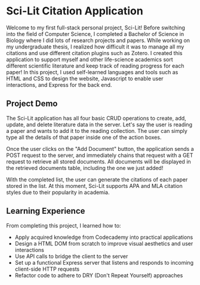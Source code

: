# Sci-Lit Citation Application

Welcome to my first full-stack personal project, Sci-Lit! Before switching into the field of Computer Science, I completed a Bachelor of Science in Biology where I did lots of research projects and papers. While working on my undergraduate thesis, I realized how difficult it was to manage all my citations and use different citation plugins such as Zotero. I created this application to support myself and other life-science academics sort different scientific literature and keep track of reading progress for each paper! In this project, I used self-learned languages and tools such as HTML and CSS to design the website, Javascript to enable user interactions, and Express for the back end.

## Project Demo

The Sci-Lit application has all four basic CRUD operations to create, add, update, and delete literature data in the server. Let's say the user is reading a paper and wants to add it to the reading collection. The user can simply type all the details of that paper inside one of the action boxes. 

Once the user clicks on the "Add Document" button, the application sends a POST request to the server, and immediately chains that request with a GET request to retrieve all stored documents. All documents will be displayed in the retrieved documents table, including the one we just added!

With the completed list, the user can generate the citations of each paper stored in the list. At this moment, Sci-Lit supports APA and MLA citation styles due to their popularity in academia. 

## Learning Experience

From completing this project, I learned how to:
- Apply acquired knowledge from Codecademy into practical applications 
- Design a HTML DOM from scratch to improve visual aesthetics and user interactions
- Use API calls to bridge the client to the server
- Set up a functional Express server that listens and responds to incoming client-side HTTP requests 
- Refactor code to adhere to DRY (Don't Repeat Yourself) approaches
